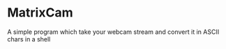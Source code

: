 # MatrixCam
A simple program which take your webcam stream and convert it in ASCII chars in a shell
